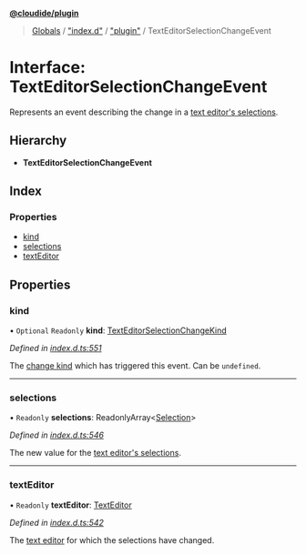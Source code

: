 **[@cloudide/plugin](../README.md)**

> [Globals](../README.md) / ["index.d"](../modules/_index_d_.md) / ["plugin"](../modules/_index_d_._plugin_.md) / TextEditorSelectionChangeEvent

# Interface: TextEditorSelectionChangeEvent

Represents an event describing the change in a [text editor's selections](#TextEditor.selections).

## Hierarchy

* **TextEditorSelectionChangeEvent**

## Index

### Properties

* [kind](_index_d_._plugin_.texteditorselectionchangeevent.md#kind)
* [selections](_index_d_._plugin_.texteditorselectionchangeevent.md#selections)
* [textEditor](_index_d_._plugin_.texteditorselectionchangeevent.md#texteditor)

## Properties

### kind

• `Optional` `Readonly` **kind**: [TextEditorSelectionChangeKind](../enums/_index_d_._plugin_.texteditorselectionchangekind.md)

*Defined in [index.d.ts:551](https://github.com/huaweicloud/cloudide-plugin-api/blob/1ab5ef8/index.d.ts#L551)*

The [change kind](#TextEditorSelectionChangeKind) which has triggered this
event. Can be `undefined`.

___

### selections

• `Readonly` **selections**: ReadonlyArray\<[Selection](../classes/_index_d_._plugin_.selection.md)>

*Defined in [index.d.ts:546](https://github.com/huaweicloud/cloudide-plugin-api/blob/1ab5ef8/index.d.ts#L546)*

The new value for the [text editor's selections](#TextEditor.selections).

___

### textEditor

• `Readonly` **textEditor**: [TextEditor](_index_d_._plugin_.texteditor.md)

*Defined in [index.d.ts:542](https://github.com/huaweicloud/cloudide-plugin-api/blob/1ab5ef8/index.d.ts#L542)*

The [text editor](#TextEditor) for which the selections have changed.
